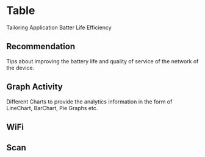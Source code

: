 # Table
Tailoring Application Batter Life Efficiency

## Recommendation
Tips about improving the battery life and quality of service of the network of the device.

## Graph Activity
Different Charts to provide the analytics information in the form of LineChart, BarChart, Pie Graphs etc.

## WiFi

## Scan

